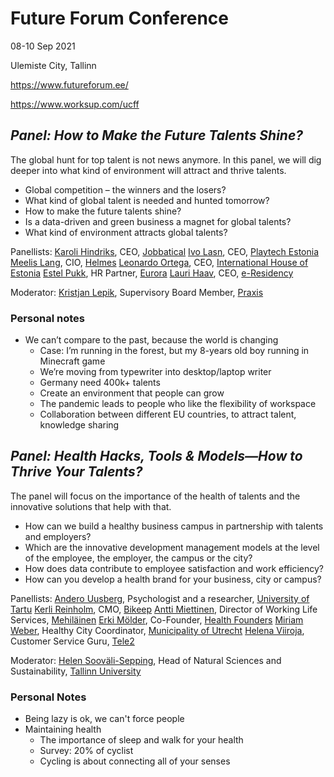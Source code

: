 # Future Forum Conference

08-10 Sep 2021

Ulemiste City, Tallinn

https://www.futureforum.ee/

https://www.worksup.com/ucff



## *Panel: How to Make the Future Talents Shine?*

The global hunt for top talent is not news anymore. In this panel, we will dig deeper into what kind of environment will attract and thrive talents.

- Global competition – the winners and the losers?
- What kind of global talent is needed and hunted tomorrow?
- How to make the future talents shine?
- Is a data-driven and green business a magnet for global talents?
- What kind of environment attracts global talents?

Panellists:
[Karoli Hindriks](https://www.futureforum.ee/esineja/karoli-hindriks/), CEO, [Jobbatical](https://jobbatical.com/)
[Ivo Lasn](https://www.futureforum.ee/esineja/ivo-lasn/), CEO, [Playtech Estonia](https://playtech.ee/)
[Meelis Lang](https://futureforum.ee/esineja/panel-how-to-find-and-retain-future-talents/), CIO, [Helmes](https://www.helmes.com/)
[Leonardo Ortega](https://www.futureforum.ee/esineja/leonardo-ortega/), CEO, [International House of Estonia](https://workinestonia.com/internationalhouse/)
[Estel Pukk](https://www.futureforum.ee/esineja/estel-pukk/), HR Partner, [Eurora](https://eurora.com/)
[Lauri Haav](https://www.futureforum.ee/esineja/lauri-haav/), CEO, [e-Residency](https://e-resident.gov.ee/)

Moderator:
[Kristjan Lepik](https://futureforum.ee/esineja/kristjan-lepik/), Supervisory Board Member, [Praxis](https://www.topia.com/)

### Personal notes

- We can’t compare to the past, because the world is changing
  - Case: I’m running in the forest, but my 8-years old boy running in Minecraft game
  - We’re moving from typewriter into desktop/laptop writer
  - Germany need 400k+ talents
  - Create an environment that people can grow
  - The pandemic leads to people who like the flexibility of workspace
  - Collaboration between different EU countries, to attract talent, knowledge sharing



## *Panel: Health Hacks, Tools & Models—How to Thrive Your Talents?*

The panel will focus on the importance of the health of talents and the innovative solutions that help with that.

- How can we build a healthy business campus in partnership with talents and employers?
- Which are the innovative development management models at the level of the employee, the employer, the campus or the city?
- How does data contribute to employee satisfaction and work efficiency? 
- How can you develop a health brand for your business, city or campus?

Panellists:
[Andero Uusberg](https://www.futureforum.ee/esineja/andero-uusberg/), Psychologist and a researcher, [University of Tartu](https://www.ut.ee/en)
[Kerli Reinholm](https://futureforum.ee/esineja/panel-health-hacks-tools-and-modelshow-to-thrive-your-talents/), CMO, [Bikeep](https://bikeep.com/et/)
[Antti Miettinen](https://www.futureforum.ee/esineja/antti-miettinen/), Director of Working Life Services, [Mehiläinen](https://www.mehilainen.fi/en)
[Erki Mölder](https://futureforum.ee/esineja/erki-molder/), Co-Founder, [Health Founders](https://healthfounders.ee/)
[Miriam Weber](https://www.futureforum.ee/esineja/panel-health-hacks-tools-and-modelshow-to-thrive-your-talents-2/), Healthy City Coordinator, [Municipality of Utrecht](https://www.utrecht.nl/city-of-utrecht/)
[Helena Viiroja](https://futureforum.ee/esineja/panel-health-hacks-tools-and-modelshow-to-thrive-your-talents-3/), Customer Service Guru, [Tele2](https://tele2.ee/)

Moderator:
[Helen Sooväli-Sepping](https://www.futureforum.ee/esineja/helen-soovali-sepping/), Head of Natural Sciences and Sustainability, [Tallinn University](https://www.tlu.ee/en)

### Personal Notes

- Being lazy is ok, we can't force people
- Maintaining health
  - The importance of sleep and walk for your health
  - Survey: 20% of cyclist
  - Cycling is about connecting all of your senses







